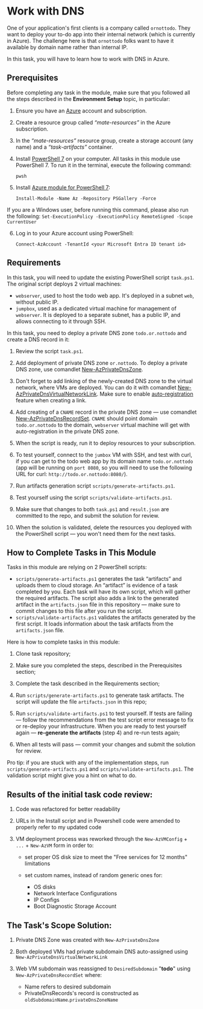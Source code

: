 # Work with DNS

One of your application's first clients is a company called `ornottodo`. They want to deploy your to-do app into their internal network (which is currently in Azure). The challenge here is that `ornottodo` folks want to have it available by domain name rather than internal IP. 

In this task, you will have to learn how to work with DNS in Azure.  

## Prerequisites

Before completing any task in the module, make sure that you followed all the steps described in the **Environment Setup** topic, in particular: 

1. Ensure you have an [Azure](https://azure.microsoft.com/en-us/free/) account and subscription.

2. Create a resource group called *“mate-resources”* in the Azure subscription.

3. In the *“mate-resources”* resource group, create a storage account (any name) and a *“task-artifacts”* container.

4. Install [PowerShell 7](https://learn.microsoft.com/en-us/powershell/scripting/install/installing-powershell?view=powershell-7.4) on your computer. All tasks in this module use PowerShell 7. To run it in the terminal, execute the following command: 
    ```
    pwsh
    ```

5. Install [Azure module for PowerShell 7](https://learn.microsoft.com/en-us/powershell/azure/install-azure-powershell?view=azps-11.3.0): 
    ```
    Install-Module -Name Az -Repository PSGallery -Force
    ```
If you are a Windows user, before running this command, please also run the following: 
    ```
    Set-ExecutionPolicy -ExecutionPolicy RemoteSigned -Scope CurrentUser
    ```

6. Log in to your Azure account using PowerShell:
    ```
    Connect-AzAccount -TenantId <your Microsoft Entra ID tenant id>
    ```

## Requirements

In this task, you will need to update the existing PowerShell script `task.ps1`. The original script deploys 2 virtual machines: 

- `webserver`, used to host the todo web app. It's deployed in a subnet `web`, without public IP.
- `jumpbox`, used as a dedicated virtual machine for management of `webserver`. It is deployed to a separate subnet, has a public IP, and allows connecting to it through SSH.  

In this task, you need to deploy a private DNS zone `todo.or.nottodo` and create a DNS record in it: 

1. Review the script `task.ps1`.  

2. Add deployment of private DNS zone `or.nottodo`. To deploy a private DNS zone, use comandlet [New-AzPrivateDnsZone](https://learn.microsoft.com/en-us/powershell/module/az.privatedns/new-azprivatednszone?view=azps-12.0.0). 

3. Don't forget to add linking of the newly-created DNS zone to the virtual network, where VMs are deployed. You can do it with comandlet [New-AzPrivateDnsVirtualNetworkLink](https://learn.microsoft.com/en-us/powershell/module/az.privatedns/new-azprivatednsvirtualnetworklink?view=azps-12.0.0). Make sure to enable [auto-registration](https://learn.microsoft.com/en-us/azure/dns/private-dns-autoregistration) feature when creating a link. 

4. Add creating of a `CNAME` record in the private DNS zone — use comandlet [New-AzPrivateDnsRecordSet](https://learn.microsoft.com/en-us/powershell/module/az.privatedns/new-azprivatednsrecordset?view=azps-12.0.0). `CNAME` should point domain `todo.or.nottodo` to the domain, `webserver` virtual machine will get with auto-registration in the private DNS zone. 

5. When the script is ready, run it to deploy resources to your subscription.

6. To test yourself, connect to the `jumbox` VM with SSH, and test with curl, if you can get to the todo web app by its domain name `todo.or.nottodo` (app will be running on `port 8080`, so you will need to use the following URL for curl: `http://todo.or.nottodo:8080/`). 

7. Run artifacts generation script `scripts/generate-artifacts.ps1`.

8. Test yourself using the script `scripts/validate-artifacts.ps1`.

9. Make sure that changes to both `task.ps1` and `result.json` are committed to the repo, and submit the solution for review. 

10. When the solution is validated, delete the resources you deployed with the PowerShell script — you won't need them for the next tasks. 


## How to Complete Tasks in This Module 

Tasks in this module are relying on 2 PowerShell scripts: 

- `scripts/generate-artifacts.ps1` generates the task “artifacts” and uploads them to cloud storage. An “artifact” is evidence of a task completed by you. Each task will have its own script, which will gather the required artifacts. The script also adds a link to the generated artifact in the `artifacts.json` file in this repository — make sure to commit changes to this file after you run the script. 
- `scripts/validate-artifacts.ps1` validates the artifacts generated by the first script. It loads information about the task artifacts from the `artifacts.json` file.

Here is how to complete tasks in this module:

1. Clone task repository;

2. Make sure you completed the steps, described in the Prerequisites section;

3. Complete the task described in the Requirements section;

4. Run `scripts/generate-artifacts.ps1` to generate task artifacts. The script will update the file `artifacts.json` in this repo;

5. Run `scripts/validate-artifacts.ps1` to test yourself. If tests are failing — follow the recommendations from the test script error message to fix or re-deploy your infrastructure. When you are ready to test yourself again — **re-generate the artifacts** (step 4) and re-run tests again; 

6. When all tests will pass — commit your changes and submit the solution for review. 

Pro tip: if you are stuck with any of the implementation steps, run `scripts/generate-artifacts.ps1` and `scripts/validate-artifacts.ps1`. The validation script might give you a hint on what to do.  

## Results of the initial task code review:

1. Code was refactored for better readability
2. URLs in the Install script and in Powershell code were amended to properly refer to my updated code
3. VM deployment process was reworked through the `New-AzVMConfig` + `...` + `New-AzVM` form in order to:

    * set proper OS disk size to meet the "Free services for 12 months" limitations
    * set custom names, instead of random generic ones for:

      * OS disks
      * Network Interface Configurations
      * IP Configs
      * Boot Diagnostic Storage Account

## The Task's Scope Solution:

1. Private DNS Zone was created with `New-AzPrivateDnsZone`
2. Both deployed VMs had private subdomain DNS auto-assigned using `New-AzPrivateDnsVirtualNetworkLink`
3. Web VM subdomain was reassigned to `DesiredSubdomain` "**todo**" using `New-AzPrivateDnsRecordSet`
    where:

    * Name refers to desired subdomain
    * PrivateDnsRecords's record is constructed as `oldSubdomainName`.`privateDnsZoneName`